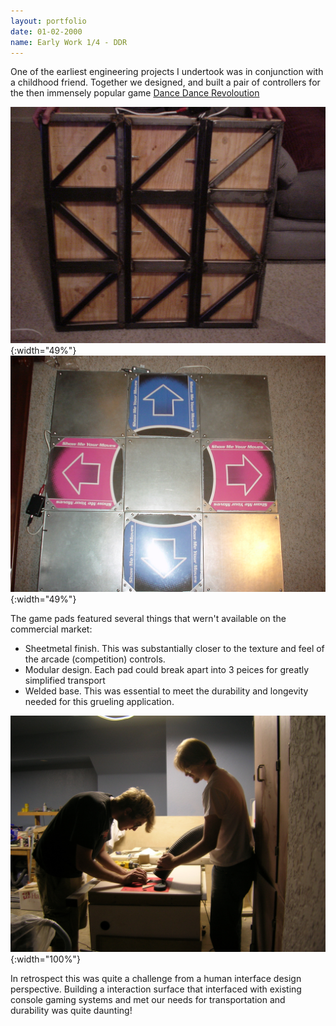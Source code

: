 ```yaml
---
layout: portfolio
date: 01-02-2000
name: Early Work 1/4 - DDR
---
```


One of the earliest engineering projects I undertook was in conjunction with a childhood friend.
Together we designed, and built a pair of controllers for the then immensely popular game 
[Dance Dance Revoloution](https://en.wikipedia.org/wiki/Dance_Dance_Revolution)  

![alt text](/images/ddr_pad_1.jpg "DDR Pad Front side"){:width="49%"}
![alt text](/images/ddr_pad_2.jpg "DDR Pad Front side"){:width="49%"}

The game pads featured several things that wern't available on the commercial market:
* Sheetmetal finish.  This was substantially closer to the texture and feel of the arcade (competition) controls.
* Modular design.  Each pad could break apart into 3 peices for greatly simplified transport
* Welded base. This was essential to meet the durability and longevity needed for this grueling application.

![alt text](/images/ddr_fab.jpg "DDR Pad Front side"){:width="100%"}

In retrospect this was quite a challenge from a human interface design perspective.  Building a
interaction surface that interfaced with existing console gaming systems and met our needs for transportation
and durability was quite daunting!